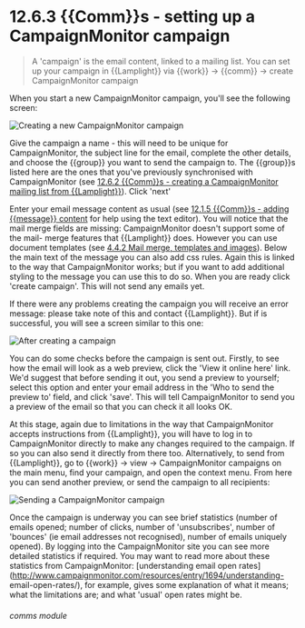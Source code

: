 # 12.6.3    {{Comm}}s - setting up a CampaignMonitor campaign

> A 'campaign' is the email content, linked to a mailing list. You can set up your campaign in {{Lamplight}} via {{work}} -> {{comm}} -> create CampaignMonitor campaign 

When you start a new CampaignMonitor campaign, you'll see the following screen:

![Creating a new CampaignMonitor campaign]({{imgpath}}238a.png)

Give the campaign a name - this will need to be unique for CampaignMonitor, the subject line for the email, complete the other details, and choose the {{group}} you want to send the campaign to. The {{group}}s listed here are the ones that you've previously synchronised with CampaignMonitor (see [12.6.2  {{Comm}}s - creating a CampaignMonitor mailing list from {{Lamplight}}](/help/index/v/{{version}}/p/12.6.2)). Click 'next'

Enter your email message content as usual (see [12.1.5  {{Comm}}s - adding {{message}} content](/help/index/v/{{version}}/p/12.1.5) for help using the text editor). You will notice that the mail merge fields are missing: CampaignMonitor doesn't support some of the mail- merge features that {{Lamplight}} does. However you can use document templates (see [4.4.2  Mail merge, templates and images](/help/index/v/{{version}}/p/4.4.2)). Below the main text of the message you can also add css rules. Again this is linked to the way that CampaignMonitor works; but if you want to add additional styling to the message you can use this to do so. When you are ready click 'create campaign'. This will not send any emails yet.

If there were any problems creating the campaign you will receive an error message: please take note of this and contact {{Lamplight}}. But if is successful, you will see a screen similar to this one:

![After creating a campaign]({{imgpath}}238b.png)

You can do some checks before the campaign is sent out. Firstly, to see how the email will look as a web preview, click the 'View it online here' link. We'd suggest that before sending it out, you send a preview to yourself; select this option and enter your email address in the 'Who to send the preview to' field, and click 'save'. This will tell CampaignMonitor to send you a preview of the email so that you can check it all looks OK. 

At this stage, again due to limitations in the way that CampaignMonitor accepts instructions from {{Lamplight}}, you will have to log in to CampaignMonitor directly to make any changes required to the campaign. If so you can also send it directly from there too. Alternatively, to send from {{Lamplight}}, go to {{work}} -> view -> CampaignMonitor campaigns on the main menu, find your campaign, and open the context menu. From here you can send another preview, or send the campaign to all recipients:

![Sending a CampaignMonitor campaign]({{imgpath}}238c.png)

Once the campaign is underway you can see brief statistics (number of emails opened; number of clicks, number of 'unsubscribes', number of 'bounces' (ie email addresses not recognised), number of emails uniquely opened). By logging into the CampaignMonitor site you can see more detailed statistics if required. You may want to read more about these statistics from CampaignMonitor: [understanding email open rates](http://www.campaignmonitor.com/resources/entry/1694/understanding- email-open-rates/), for example, gives some explanation of what it means; what the limitations are; and what 'usual' open rates might be. 

###### comms module

